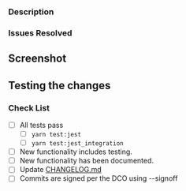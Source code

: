 ### Description

<!-- Describe what this change achieves-->

### Issues Resolved

<!-- List any issues this PR will resolve. Prefix the issue with the keyword closes, fixes, fix -->
<!-- Example: closes #1234 or fixes <Issue_URL> -->

## Screenshot

<!-- Attach any relevant screenshots. Any change to the UI requires an attached screenshot in the PR Description -->

## Testing the changes

<!--
  Please provide detailed steps for validating your changes. This could involve specific commands to run,
  pages to visit, scenarios to try or any other information that would help reviewers verify
  the functionality of your change.
-->

### Check List

- [ ] All tests pass
  - [ ] `yarn test:jest`
  - [ ] `yarn test:jest_integration`
- [ ] New functionality includes testing.
- [ ] New functionality has been documented.
- [ ] Update [CHANGELOG.md](./../CHANGELOG.md)
- [ ] Commits are signed per the DCO using --signoff
